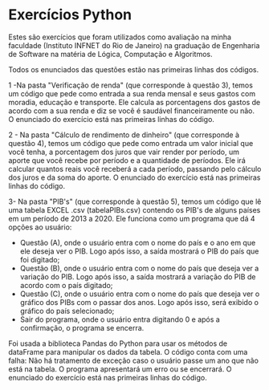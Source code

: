 # Exercícios Python
Estes são exercícios que foram utilizados como avaliação na minha faculdade (Instituto INFNET do Rio de Janeiro) na graduação de Engenharia de Software na matéria de Lógica, Computação e Algoritmos.

Todos os enunciados das questões estão nas primeiras linhas dos códigos.

1 -Na pasta "Verificação de renda" (que corresponde à questão 3), temos um código que pede como entrada a sua renda mensal e seus gastos com moradia, educação e transporte. Ele calcula as porcentagens dos gastos de acordo com a sua renda e diz se você é saudável financeiramente ou não.
O enunciado do exercício está nas primeiras linhas do código.

2 - Na pasta "Cálculo de rendimento de dinheiro" (que corresponde à questão 4), temos um código que pede como entrada um valor inicial que você tenha, a porcentagem dos juros que vair render por período, um aporte que você recebe por período e a quantidade de períodos. Ele irá calcular quantos reais você receberá a cada período, passando pelo cálculo dos juros e da soma do aporte.
O enunciado do exercício está nas primeiras linhas do código.

3- Na pasta "PIB's" (que corresponde à questão 5), temos um código que lê uma tabela EXCEL .csv (tabelaPIBs.csv) contendo os PIB's de alguns países em um período de 2013 a 2020. Ele funciona como um programa que dá 4 opções ao usuário: 

 - Questão (A), onde o usuário entra com o nome do país e o ano em que ele deseja ver o PIB. Logo após isso, a saída mostrará o PIB do país que foi digitado;
 - Questão (B), onde o usuário entra com o nome do país que deseja ver a variação do PIB. Logo após isso, a saída mostrará a variação do PIB de acordo com o país digitado;
 - Questão (C), onde o usuário entra com o nome do país que deseja ver o gráfico dos PIBs com o passar dos anos. Logo após isso, será exibido o gráfico do país selecionado;
 - Sair do programa, onde o usuário entra digitando 0 e após a confirmação, o programa se encerra.

Foi usada a biblioteca Pandas do Python para usar os métodos de dataFrame para manipular os dados da tabela. O código conta com uma falha: Não há tratamento de exceção caso o usuário passe um ano que não está na tabela. O programa apresentará um erro ou se encerrará. 
O enunciado do exercício está nas primeiras linhas do código.

